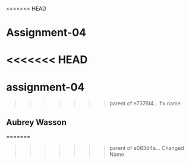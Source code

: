 <<<<<<< HEAD
# Assignment-04
<<<<<<< HEAD
=======
# assignment-04
>>>>>>> parent of e7376f4... fix name

## Aubrey Wasson
=======
>>>>>>> parent of e083d4a... Changed Name
